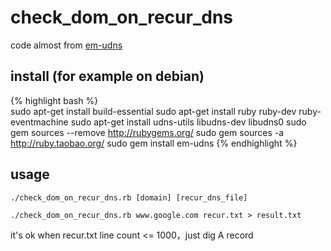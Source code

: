 check_dom_on_recur_dns
======================

code almost from [em-udns](https://github.com/ibc/em-udns)

## install (for example on debian) 

{% highlight bash %}    
sudo apt-get install build-essential
sudo apt-get install ruby ruby-dev ruby-eventmachine
sudo apt-get install udns-utils libudns-dev libudns0
sudo gem sources --remove http://rubygems.org/
sudo gem sources -a http://ruby.taobao.org/
sudo gem install em-udns
{% endhighlight %}

## usage

    ./check_dom_on_recur_dns.rb [domain] [recur_dns_file]

    ./check_dom_on_recur_dns.rb www.google.com recur.txt > result.txt
    
    
it's ok when recur.txt line count <= 1000，just dig A record
